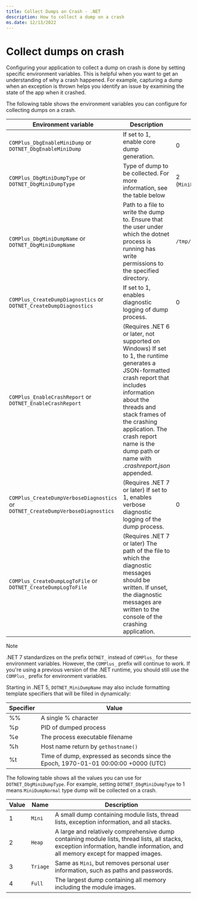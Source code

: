```yaml
---
title: Collect Dumps on Crash - .NET
description: How to collect a dump on a crash
ms.date: 12/13/2022
---
```


# Collect dumps on crash

Configuring your application to collect a dump on crash is done by setting specific environment variables. This is helpful when you want to get an understanding of why a crash happened. For example, capturing a dump when an exception is thrown helps you identify an issue by examining the state of the app when it crashed.

The following table shows the environment variables you can configure for collecting dumps on a crash.

|Environment variable|Description|Default value|
|-------|---------|---|
|`COMPlus_DbgEnableMiniDump` or `DOTNET_DbgEnableMiniDump`|If set to 1, enable core dump generation.|0|
|`COMPlus_DbgMiniDumpType` or `DOTNET_DbgMiniDumpType`|Type of dump to be collected. For more information, see the table below|2 (`MiniDumpWithPrivateReadWriteMemory`)|
|`COMPlus_DbgMiniDumpName` or `DOTNET_DbgMiniDumpName`|Path to a file to write the dump to. Ensure that the user under which the dotnet process is running has write permissions to the specified directory.|`/tmp/coredump.<pid>`|
|`COMPlus_CreateDumpDiagnostics` or `DOTNET_CreateDumpDiagnostics`|If set to 1, enables diagnostic logging of dump process.|0|
|`COMPlus_EnableCrashReport` or `DOTNET_EnableCrashReport`|(Requires .NET 6 or later, not supported on Windows) If set to 1, the runtime generates a JSON-formatted crash report that includes information about the threads and stack frames of the crashing application. The crash report name is the dump path or name with *.crashreport.json* appended.
|`COMPlus_CreateDumpVerboseDiagnostics` or `DOTNET_CreateDumpVerboseDiagnostics`|(Requires .NET 7 or later) If set to 1, enables verbose diagnostic logging of the dump process.|0|
|`COMPlus_CreateDumpLogToFile` or `DOTNET_CreateDumpLogToFile`|(Requires .NET 7 or later) The path of the file to which the diagnostic messages should be written. If unset, the diagnostic messages are written to the console of the crashing application.|

> [!NOTE]
> .NET 7 standardizes on the prefix `DOTNET_` instead of `COMPlus_` for these environment variables. However, the `COMPlus_` prefix will continue to work. If you're using a previous version of the .NET runtime, you should still use the `COMPlus_` prefix for environment variables.

Starting in .NET 5, `DOTNET_MiniDumpName` may also include formatting template specifiers that will be filled in dynamically:

|Specifier|Value|
|---------|-----|
|%%|A single % character|
|%p|PID of dumped process|
|%e|The process executable filename|
|%h|Host name return by `gethostname()`|
|%t|Time of dump, expressed as seconds since the Epoch, 1970-01-01 00:00:00 +0000 (UTC)|

The following table shows all the values you can use for `DOTNET_DbgMiniDumpType`. For example, setting `DOTNET_DbgMiniDumpType` to 1 means `MiniDumpNormal` type dump will be collected on a crash.

|Value|Name|Description|
|-----|----|-----------|
|1|`Mini`|A small dump containing module lists, thread lists, exception information, and all stacks.|
|2|`Heap`|A large and relatively comprehensive dump containing module lists, thread lists, all stacks, exception information, handle information, and all memory except for mapped images.|
|3|`Triage`|Same as `Mini`, but removes personal user information, such as paths and passwords.|
|4|`Full`|The largest dump containing all memory including the module images.|